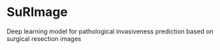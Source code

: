 # SuRImage
Deep learning model for pathological invasiveness prediction based on surgical resection images
